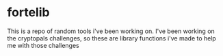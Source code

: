 # fortelib
This is a repo of random tools i've been working on.
I've been working on the cryptopals challenges, so these are library functions i've made to help me with those challenges


